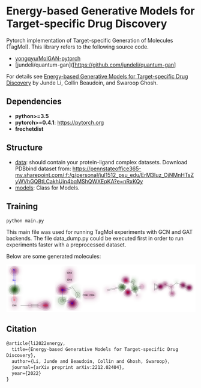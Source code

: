 # Energy-based Generative Models for Target-specific Drug Discovery
Pytorch implementation of Target-specific Generation of Molecules (TagMol). This library refers to the following source code.
* [yongqyu/MolGAN-pytorch](https://github.com/yongqyu/MolGAN-pytorch)
* [jundeli/quantum-gan]([https://github.com/jundeli/quantum-gan]


For details see [Energy-based Generative Models for Target-specific Drug Discovery](https://arxiv.org/pdf/2212.02404.pdf) by Junde Li, Collin Beaudoin, and Swaroop Ghosh.


## Dependencies

* **python>=3.5**
* **pytorch>=0.4.1**: https://pytorch.org
* **frechetdist**

## Structure
* [data](https://github.com/jundeli/TagMol/tree/main/data): should contain your protein-ligand complex datasets. Download PDBbind dataset from: https://pennstateoffice365-my.sharepoint.com/:f:/g/personal/jul1512_psu_edu/ErM3Iuz_OjNMnHTsZyWVhGQBtLCakhUin4bqMShQWXEpKA?e=nRxKQy
* [models](https://github.com/jundeli/TagMol/blob/main/model.py): Class for Models.

## Training
```
python main.py
```
This main file was used for running TagMol experiments with GCN and GAT backends. The file data_dump.py could be executed first in order to run experiments faster with a preprocessed dataset.


Below are some generated molecules:

<div style="color:#0000FF" align="center">
<img src="molecules/generated_molecules.png" width="630"/> 
</div>

## Citation
```
@article{li2022energy,
  title={Energy-based Generative Models for Target-specific Drug Discovery},
  author={Li, Junde and Beaudoin, Collin and Ghosh, Swaroop},
  journal={arXiv preprint arXiv:2212.02404},
  year={2022}
}

```
